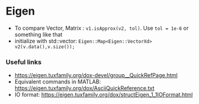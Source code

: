 # Eigen

* To compare Vector, Matrix : `v1.isApprox(v2, tol)`. Use `tol = 1e-6` or something like that
* initialize with std::vector: `Eigen::Map<Eigen::VectorXd>  v2(v.data(),v.size());`

### Useful links

* <https://eigen.tuxfamily.org/dox-devel/group__QuickRefPage.html>
* Equivalent commands in MATLAB: <https://eigen.tuxfamily.org/dox/AsciiQuickReference.txt>
* IO format: <https://eigen.tuxfamily.org/dox/structEigen_1_1IOFormat.html>
